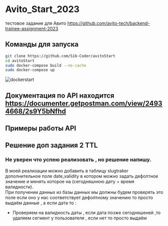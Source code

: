 # Avito_Start_2023
тестовое задание для Авито https://github.com/avito-tech/backend-trainee-assignment-2023

## Команды для запуска 
```bash
git clone https://github.com/Sib-Coder/avitoStart
cd avitoStart
sudo docker-compose build --no-cache  
sudo docker-compose up   
```

![dockerstart](https://github.com/Sib-Coder/avitoStart/tree/main/images/startdoker.png)


## Документация по API находится https://documenter.getpostman.com/view/24934668/2s9Y5bNfhd

## Примеры работы API


## Решение доп задания 2 TTL
### Не уверен что успею реализовать , но решение напишу.
В моей реализации можно добавить в таблицу slugtraker дополнительное поле date_validity в котором можно задать дефолтное значение и менять которое  на (сегодняшнюю дату + время валидности).</br>
При получении данных из базы данных мы должны будем проверять это поле если оно у нас соответствует дефолтному значению то просто выдаём данные , а если дата то :
*  Проверяем на валидность даты , если дата позже сегодняшеней ,то удаляем сегмент у пользователя , если нет то просто выдаём 